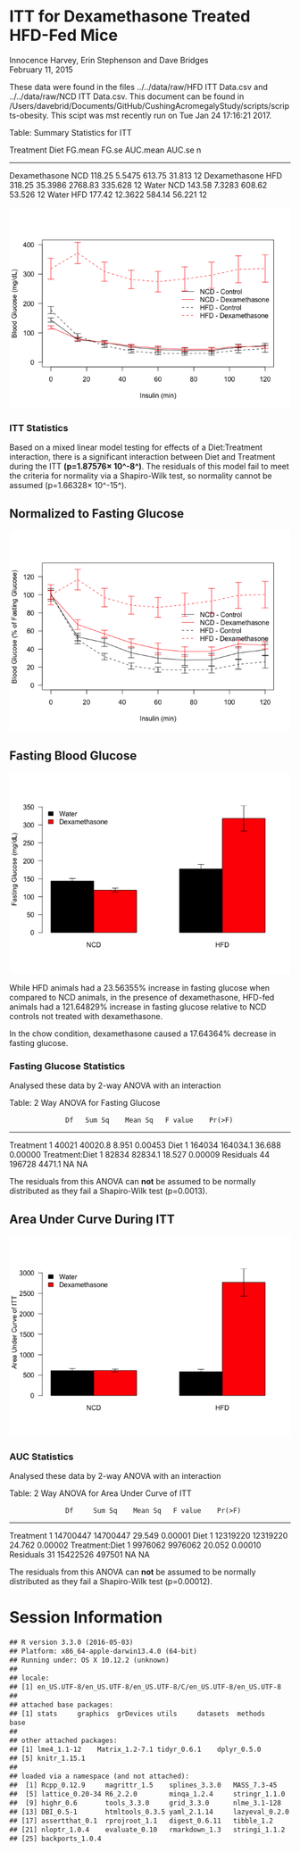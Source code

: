 # ITT for Dexamethasone Treated HFD-Fed Mice
Innocence Harvey, Erin Stephenson and Dave Bridges  
February 11, 2015  





These data were found in the files ../../data/raw/HFD ITT Data.csv and ../../data/raw/NCD ITT Data.csv.  This document can be found in /Users/davebrid/Documents/GitHub/CushingAcromegalyStudy/scripts/scripts-obesity.  This scipt was mst recently run on Tue Jan 24 17:16:21 2017.


Table: Summary Statistics for ITT

Treatment       Diet    FG.mean     FG.se   AUC.mean    AUC.se    n
--------------  -----  --------  --------  ---------  --------  ---
Dexamethasone   NCD      118.25    5.5475     613.75    31.813   12
Dexamethasone   HFD      318.25   35.3986    2768.83   335.628   12
Water           NCD      143.58    7.3283     608.62    53.526   12
Water           HFD      177.42   12.3622     584.14    56.221   12

![](figures/itt-lineplot-1.png)<!-- -->

### ITT Statistics



Based on a mixed linear model testing for effects of a Diet:Treatment interaction, there is a significant interaction between Diet and Treatment during the ITT **(p=1.87576&times; 10^-8^)**.  The residuals of this model fail to meet the criteria for normality via a Shapiro-Wilk test, so normality cannot be assumed (p=1.66328&times; 10^-15^).

## Normalized to Fasting Glucose

![](figures/itt-lineplot-normalized-1.png)<!-- -->


## Fasting Blood Glucose

![](figures/itt-fasting-glucose-1.png)<!-- -->

While HFD animals had a 23.56355% increase in fasting glucose when compared to NCD animals, in the presence of dexamethasone, HFD-fed animals had a 121.64829% increase in fasting glucose relative to NCD controls not treated with dexamethasone.

In the chow condition, dexamethasone caused a 17.64364% decrease in fasting glucose.

### Fasting Glucose Statistics

Analysed these data by 2-way ANOVA with an interaction


Table: 2 Way ANOVA for Fasting Glucose

                  Df   Sum Sq    Mean Sq   F value    Pr(>F)
---------------  ---  -------  ---------  --------  --------
Treatment          1    40021    40020.8     8.951   0.00453
Diet               1   164034   164034.1    36.688   0.00000
Treatment:Diet     1    82834    82834.1    18.527   0.00009
Residuals         44   196728     4471.1        NA        NA

The residuals from this ANOVA can **not** be assumed to be normally distributed as they fail a Shapiro-Wilk test (p=0.0013).

## Area Under Curve During ITT

![](figures/itt-auc-barplot-1.png)<!-- -->

### AUC Statistics

Analysed these data by 2-way ANOVA with an interaction


Table: 2 Way ANOVA for Area Under Curve of ITT

                  Df     Sum Sq    Mean Sq   F value    Pr(>F)
---------------  ---  ---------  ---------  --------  --------
Treatment          1   14700447   14700447    29.549   0.00001
Diet               1   12319220   12319220    24.762   0.00002
Treatment:Diet     1    9976062    9976062    20.052   0.00010
Residuals         31   15422526     497501        NA        NA

The residuals from this ANOVA can **not** be assumed to be normally distributed as they fail a Shapiro-Wilk test (p=0.00012).


# Session Information


```
## R version 3.3.0 (2016-05-03)
## Platform: x86_64-apple-darwin13.4.0 (64-bit)
## Running under: OS X 10.12.2 (unknown)
## 
## locale:
## [1] en_US.UTF-8/en_US.UTF-8/en_US.UTF-8/C/en_US.UTF-8/en_US.UTF-8
## 
## attached base packages:
## [1] stats     graphics  grDevices utils     datasets  methods   base     
## 
## other attached packages:
## [1] lme4_1.1-12    Matrix_1.2-7.1 tidyr_0.6.1    dplyr_0.5.0   
## [5] knitr_1.15.1  
## 
## loaded via a namespace (and not attached):
##  [1] Rcpp_0.12.9     magrittr_1.5    splines_3.3.0   MASS_7.3-45    
##  [5] lattice_0.20-34 R6_2.2.0        minqa_1.2.4     stringr_1.1.0  
##  [9] highr_0.6       tools_3.3.0     grid_3.3.0      nlme_3.1-128   
## [13] DBI_0.5-1       htmltools_0.3.5 yaml_2.1.14     lazyeval_0.2.0 
## [17] assertthat_0.1  rprojroot_1.1   digest_0.6.11   tibble_1.2     
## [21] nloptr_1.0.4    evaluate_0.10   rmarkdown_1.3   stringi_1.1.2  
## [25] backports_1.0.4
```
